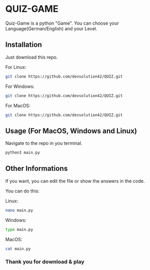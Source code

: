 # QUIZ-GAME

Quiz-Game is a python "Game". You can choose your Language(German/English) and your Level.

## Installation

Just download this repo. 

For Linux:
```bash
git clone https://github.com/devsolution42/QUIZ.git
```

For Windows:
```bash
git clone https://github.com/devsolution42/QUIZ.git
```

For MacOS:
```bash
git clone https://github.com/devsolution42/QUIZ.git
```


## Usage (For MacOS, Windows and Linux)


Navigate to the repo in you terminal.

```bash
python3 main.py
```

## Other Informations

If you want, you can edit the file or show the answers in the code.

You can do this:

Linux:
```bash
nano main.py
```
Windows:
```bash
type main.py
```
MacOS:
```bash
cat main.py
```

### Thank you for download & play

